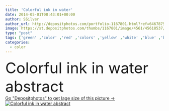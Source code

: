 ```yaml
---
title: 'Colorful ink in water'
date: 2014-05-01T08:43:01+00:00
author: SSilver
author_url: http://depositphotos.com/portfolio-1167801.html?ref=64678756
image: https://st.depositphotos.com/thumbs/1167801/image/4561/45618537/api_thumb_450.jpg?forcejpeg=true
type: "post"
tags: ['green' ,'color' ,'red' ,'colors' ,'yellow' ,'white' ,'blue' ,'background' ,'colorful' ,'backgrounds' ,'curve' ,'design' ,'shape' ,'art' ,'drop' ,'wet' ,'drip' ,'liquid' ,'abstract' ,'water' ,'colour' ,'light' ,'cloud' ,'watercolor' ,'ink' ,'paint' ,'dye' ,'rainbow' ,'explosion' ,'flowing' ,'effect' ,'motion' ,'smooth' ,'swirl' ,'flow' ,'soft' ,'Dynamic' ,'mix' ,'in' ,'evil' ,'acrylic' ,'fluid' ,'pigment' ,'twirl' ,'burst' ,'dripping' ,'im' ,'Wasser' ,'Farbe' ,'bunte' ]
categories: 
  - color
---
```

<div aling="center">
            <font size="60"> Colorful ink in water abstract</font>   
</div>
<div>
    <a href='https://depositphotos.com/45618537/stock-photo-colorful-ink-in-water.html?ref=64678756' target=_blank > Go "Depositphotos" to get lage size of this picture ->
        <img href='https://depositphotos.com/45618537/stock-photo-colorful-ink-in-water.html?ref=64678756' src='https://st.depositphotos.com/1167801/4561/i/950/depositphotos_45618537-stock-photo-colorful-ink-in-water.jpg?forcejpeg=true' alt='Colorful ink in water abstract' >
    </a>
</div>
